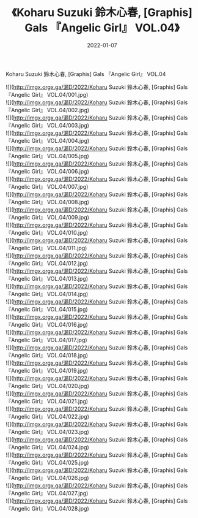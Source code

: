 ﻿---
layout: post
title:  《Koharu Suzuki 鈴木心春, [Graphis] Gals 『Angelic Girl』 VOL.04》
date:   2022-01-07
img: http://imgx.orgx.ga/漏D/2022/Koharu Suzuki 鈴木心春, [Graphis] Gals 『Angelic Girl』 VOL.04/000.jpg
categories: [美女, 清纯, 唯美]
---

Koharu Suzuki 鈴木心春, [Graphis] Gals 『Angelic Girl』 VOL.04

  ![](http://imgx.orgx.ga/漏D/2022/Koharu Suzuki 鈴木心春, [Graphis] Gals 『Angelic Girl』 VOL.04/001.jpg) <br> ![](http://imgx.orgx.ga/漏D/2022/Koharu Suzuki 鈴木心春, [Graphis] Gals 『Angelic Girl』 VOL.04/002.jpg) <br> ![](http://imgx.orgx.ga/漏D/2022/Koharu Suzuki 鈴木心春, [Graphis] Gals 『Angelic Girl』 VOL.04/003.jpg) <br> ![](http://imgx.orgx.ga/漏D/2022/Koharu Suzuki 鈴木心春, [Graphis] Gals 『Angelic Girl』 VOL.04/004.jpg) <br> ![](http://imgx.orgx.ga/漏D/2022/Koharu Suzuki 鈴木心春, [Graphis] Gals 『Angelic Girl』 VOL.04/005.jpg) <br> ![](http://imgx.orgx.ga/漏D/2022/Koharu Suzuki 鈴木心春, [Graphis] Gals 『Angelic Girl』 VOL.04/006.jpg) <br> ![](http://imgx.orgx.ga/漏D/2022/Koharu Suzuki 鈴木心春, [Graphis] Gals 『Angelic Girl』 VOL.04/007.jpg) <br> ![](http://imgx.orgx.ga/漏D/2022/Koharu Suzuki 鈴木心春, [Graphis] Gals 『Angelic Girl』 VOL.04/008.jpg) <br> ![](http://imgx.orgx.ga/漏D/2022/Koharu Suzuki 鈴木心春, [Graphis] Gals 『Angelic Girl』 VOL.04/009.jpg) <br> ![](http://imgx.orgx.ga/漏D/2022/Koharu Suzuki 鈴木心春, [Graphis] Gals 『Angelic Girl』 VOL.04/010.jpg) <br> ![](http://imgx.orgx.ga/漏D/2022/Koharu Suzuki 鈴木心春, [Graphis] Gals 『Angelic Girl』 VOL.04/011.jpg) <br> ![](http://imgx.orgx.ga/漏D/2022/Koharu Suzuki 鈴木心春, [Graphis] Gals 『Angelic Girl』 VOL.04/012.jpg) <br> ![](http://imgx.orgx.ga/漏D/2022/Koharu Suzuki 鈴木心春, [Graphis] Gals 『Angelic Girl』 VOL.04/013.jpg) <br> ![](http://imgx.orgx.ga/漏D/2022/Koharu Suzuki 鈴木心春, [Graphis] Gals 『Angelic Girl』 VOL.04/014.jpg) <br> ![](http://imgx.orgx.ga/漏D/2022/Koharu Suzuki 鈴木心春, [Graphis] Gals 『Angelic Girl』 VOL.04/015.jpg) <br> ![](http://imgx.orgx.ga/漏D/2022/Koharu Suzuki 鈴木心春, [Graphis] Gals 『Angelic Girl』 VOL.04/016.jpg) <br> ![](http://imgx.orgx.ga/漏D/2022/Koharu Suzuki 鈴木心春, [Graphis] Gals 『Angelic Girl』 VOL.04/017.jpg) <br> ![](http://imgx.orgx.ga/漏D/2022/Koharu Suzuki 鈴木心春, [Graphis] Gals 『Angelic Girl』 VOL.04/018.jpg) <br> ![](http://imgx.orgx.ga/漏D/2022/Koharu Suzuki 鈴木心春, [Graphis] Gals 『Angelic Girl』 VOL.04/019.jpg) <br> ![](http://imgx.orgx.ga/漏D/2022/Koharu Suzuki 鈴木心春, [Graphis] Gals 『Angelic Girl』 VOL.04/020.jpg) <br> ![](http://imgx.orgx.ga/漏D/2022/Koharu Suzuki 鈴木心春, [Graphis] Gals 『Angelic Girl』 VOL.04/021.jpg) <br> ![](http://imgx.orgx.ga/漏D/2022/Koharu Suzuki 鈴木心春, [Graphis] Gals 『Angelic Girl』 VOL.04/022.jpg) <br> ![](http://imgx.orgx.ga/漏D/2022/Koharu Suzuki 鈴木心春, [Graphis] Gals 『Angelic Girl』 VOL.04/023.jpg) <br> ![](http://imgx.orgx.ga/漏D/2022/Koharu Suzuki 鈴木心春, [Graphis] Gals 『Angelic Girl』 VOL.04/024.jpg) <br> ![](http://imgx.orgx.ga/漏D/2022/Koharu Suzuki 鈴木心春, [Graphis] Gals 『Angelic Girl』 VOL.04/025.jpg) <br> ![](http://imgx.orgx.ga/漏D/2022/Koharu Suzuki 鈴木心春, [Graphis] Gals 『Angelic Girl』 VOL.04/026.jpg) <br> ![](http://imgx.orgx.ga/漏D/2022/Koharu Suzuki 鈴木心春, [Graphis] Gals 『Angelic Girl』 VOL.04/027.jpg) <br> ![](http://imgx.orgx.ga/漏D/2022/Koharu Suzuki 鈴木心春, [Graphis] Gals 『Angelic Girl』 VOL.04/028.jpg) <br>